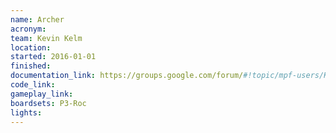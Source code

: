 ```yaml
---
name: Archer
acronym:
team: Kevin Kelm
location:
started: 2016-01-01
finished:
documentation_link: https://groups.google.com/forum/#!topic/mpf-users/KkpU_xke5rI
code_link:
gameplay_link:
boardsets: P3-Roc
lights:
---
```


